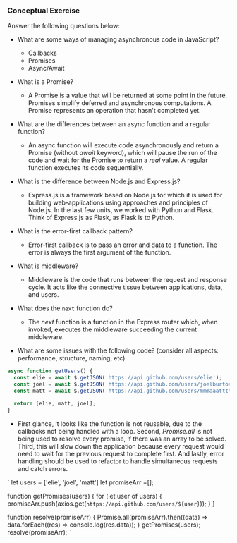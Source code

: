 
### Conceptual Exercise

Answer the following questions below:

- What are some ways of managing asynchronous code in JavaScript?
  - Callbacks
  - Promises
  - Async/Await

- What is a Promise?
  - A Promise is a value that will be returned at some point in the future. Promises simplify deferred and asynchronous computations. A Promise represents an operation that hasn't completed yet.

- What are the differences between an async function and a regular function?
  - An async function will execute code asynchronously and return a Promise (without *await* keyword), which will pause the run of the code and wait for the Promise to return a *real* value. A regular function executes its code sequentially.

- What is the difference between Node.js and Express.js?
  - Express.js is a framework based on Node.js for which it is used for building web-applications using approaches and principles of Node.js. In the last few units, we worked with Python and Flask. Think of Express.js as Flask, as Flask is to Python.

- What is the error-first callback pattern?
  - Error-first callback is to pass an error and data to a function. The error is always the first argument of the function.

- What is middleware?
  - Middleware is the code that runs between the request and response cycle. It acts like the connective tissue between applications, data, and users.

- What does the `next` function do?
  - The *next* function is a function in the Express router which, when invoked, executes the middleware succeeding the current middleware.

- What are some issues with the following code? (consider all aspects: performance, structure, naming, etc)

```js
async function getUsers() {
  const elie = await $.getJSON('https://api.github.com/users/elie');
  const joel = await $.getJSON('https://api.github.com/users/joelburton');
  const matt = await $.getJSON('https://api.github.com/users/mmmaaatttttt');

  return [elie, matt, joel];
}
```
  - First glance, it looks like the function is not reusable, due to the callbacks not being handled with a loop. Second, *Promise.all* is not being used to resolve every promise, if there was an array to be solved. Third, this will slow down the application because every request would need to wait for the previous request to complete first. And lastly, error handling should be used to refactor to handle simultaneous requests and catch errors.

`
  let users = ['elie', 'joel', 'matt']
  let promiseArr =[];

  function getPromises(users) {
    for (let user of users) {
      promiseArr.push(axios.get(`https://api.github.com/users/${user}`));
    }
  }

  function resolve(promiseArr) {
    Promise.all(promiseArr).then((data) =>
      data.forEach((res) => console.log(res.data));
  }
  getPromises(users);
  resolve(promiseArr);
`